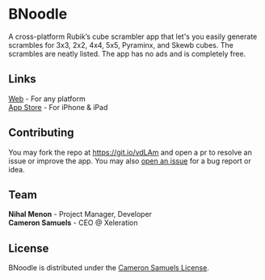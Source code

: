# BNoodle
A cross-platform Rubik’s cube scrambler app that let's you easily generate scrambles
for 3x3, 2x2, 4x4, 5x5, Pyraminx, and Skewb cubes. The scrambles are neatly listed.
The app has no ads and is completely free.

## Links
[Web](https://xel.company/bnoodle) - For any platform
<br>[App Store](https://goo.gl/BEZzCy) - For iPhone & iPad

## Contributing
You may fork the repo at <https://git.io/vdLAm> and open a pr to resolve an issue or improve the app.
You may also [open an issue](https://git.io/vdIgI) for a bug report or idea.

## Team
**Nihal Menon** - Project Manager, Developer
<br>**Cameron Samuels** - CEO @ Xeleration

## License
BNoodle is distributed under the [Cameron Samuels License](LICENSE).
